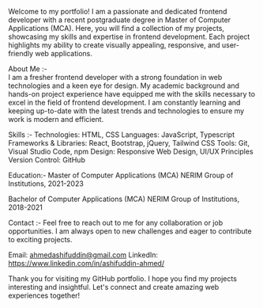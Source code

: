 Welcome to my portfolio! I am a passionate and dedicated frontend developer with a recent postgraduate degree in Master of Computer Applications (MCA). Here, you will find a collection of my projects, showcasing my skills and expertise in frontend development. Each project highlights my ability to create visually appealing, responsive, and user-friendly web applications.<br>

About Me :- <br>
I am a fresher frontend developer with a strong foundation in web technologies and a keen eye for design. My academic background and hands-on project experience have equipped me with the skills necessary to excel in the field of frontend development. I am constantly learning and keeping up-to-date with the latest trends and technologies to ensure my work is modern and efficient.

Skills :-
Technologies: HTML, CSS
Languages: JavaScript, Typescript
Frameworks & Libraries: React, Bootstrap, jQuery, Tailwind CSS
Tools: Git, Visual Studio Code, npm
Design: Responsive Web Design, UI/UX Principles
Version Control: GitHub

Education:-
Master of Computer Applications (MCA)
NERIM Group of Institutions, 2021-2023

Bachelor of Computer Applications (MCA)
NERIM Group of Institutions, 2018-2021

Contact :-
Feel free to reach out to me for any collaboration or job opportunities. I am always open to new challenges and eager to contribute to exciting projects.

Email: ahmedashifuddin@gmail.com
LinkedIn: https://www.linkedin.com/in/ashifuddin-ahmed/

Thank you for visiting my GitHub portfolio. I hope you find my projects interesting and insightful. Let's connect and create amazing web experiences together!
